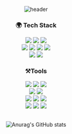 <div align="center">

![header](https://capsule-render.vercel.app/api?type=waving&text=yuna!&color=88B883&fontColor=FFFFFF&animation=fadeIn&fontAlignY=40&height=250)

### 🌍 Tech Stack
  <img src="https://img.shields.io/badge/Java-007396?style=for-the-badge&logo=OpenJDK&logoColor=white">
  <img src="https://img.shields.io/badge/Spring-6DB33F?style=for-the-badge&logo=spring&logoColor=white">
  <img src="https://img.shields.io/badge/Hibernate-59666C?style=for-the-badge&logo=hibernate&logoColor=white"> 
  <br>

  <img src="https://img.shields.io/badge/Javascript-F7DF1E?style=for-the-badge&logo=javascript&logoColor=FFF"/> 
  <img src="https://img.shields.io/badge/Html5-E34F26?style=for-the-badge&logo=html5&logoColor=FFF"/>
  <img src="https://img.shields.io/badge/CSS-1572B6?style=for-the-badge&logo=css3&logoColor=FFF"/>
  <img src="https://img.shields.io/badge/Vue.js-4FC08D?style=for-the-badge&logo=vue.js&logoColor=white">
  <br>

  <img src="https://img.shields.io/badge/Mysql-4479A1?style=for-the-badge&logo=mysql&logoColor=white">
  <img src="https://img.shields.io/badge/Redis-DC382D?style=for-the-badge&logo=redis&logoColor=white">
  <br>

  ### ⚒Tools
   <img src="https://img.shields.io/badge/Docker-2496ED?style=for-the-badge&logo=docker&logoColor=white">
   <img src="https://img.shields.io/badge/Jenkins-D24939?style=for-the-badge&logo=jenkins&logoColor=white">
   <img src="https://img.shields.io/badge/Nginx-009639?style=for-the-badge&logo=nginx&logoColor=white">
  <br>
  
   <img src="https://img.shields.io/badge/Amazon EC2-FF9900?style=for-the-badge&logo=amazonec2&logoColor=white">
   <img src="https://img.shields.io/badge/Amazon S3-569A31?style=for-the-badge&logo=amazons3&logoColor=white">
   <br>

  <img src="https://img.shields.io/badge/Git-F05032?style=for-the-badge&logo=git&logoColor=white">
  <img src="https://img.shields.io/badge/Github-181717?style=for-the-badge&logo=github&logoColor=white">
  <img src="https://img.shields.io/badge/Gitlab-FC6D26?style=for-the-badge&logo=gitlab&logoColor=white">
  <br>

  <img src="https://img.shields.io/badge/Jira-0052CC?style=for-the-badge&logo=jira&logoColor=white">
  <img src="https://img.shields.io/badge/IntelliJ IDEA-000000?style=for-the-badge&logo=intellijidea&logoColor=white">
  <img src="https://img.shields.io/badge/Eclipse IDE-2C2255?style=for-the-badge&logo=eclipseide&logoColor=white">
  <br>
  
  <br>![Anurag's GitHub stats](https://github-readme-stats.vercel.app/api?username=kn9012&show_icons=true&theme=shadow_green)


</div>
